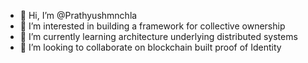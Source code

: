 - 👋 Hi, I’m @Prathyushmnchla
- 👀 I’m interested in building a framework for collective ownership
- 🌱 I’m currently learning architecture underlying distributed systems
- 💞️ I’m looking to collaborate on blockchain built proof of Identity

<!---
Prathyushmnchla/Prathyushmnchla is a ✨ special ✨ repository because its `README.md` (this file) appears on your GitHub profile.
You can click the Preview link to take a look at your changes.
--->
